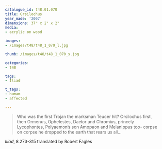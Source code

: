 ```yaml
---
catalogue_id: t48.01.070
title: Orsilochus
year_made: '2007'
dimensions: 37" x 2" x 2"
media:
- acrylic on wood

images:
- /images/t48/t48_1_070_l.jpg

thumb: /images/t48/t48_1_070_s.jpg

categories:
- t48

tags:
- Iliad

t_tags:
- human
- affected

---
```


> Who was the first Trojan the marksman Teucer hit?
Orsilochus first, then Ormenus, Ophelestes,
Daetor and Chromius, princely Lycophontes,
Polyaemon’s son Amopaon and Melanippus too-
corpse on corpse he dropped to the earth that rears us all…

_Iliad_, 8.273-315 translated by Robert Fagles
